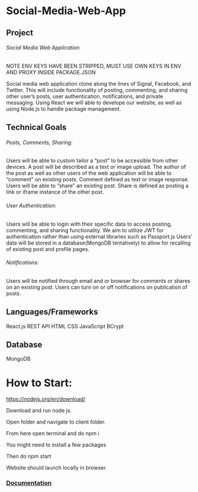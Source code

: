 # Social-Media-Web-App
## Project
###### Social Media Web Application
NOTE ENV KEYS HAVE BEEN STRIPPED, MUST USE OWN KEYS IN ENV AND PROXY INSIDE PACKAGE.JSON

Social media web application clone along the lines of Signal, Facebook, and Twitter. This will include functionality of posting, commenting, and sharing other user’s posts, user authentication, notifications, and private messaging.
Using React we will able to develope our website, as well as using Node.js to handle package management.
## Technical Goals
###### Posts, Comments, Sharing:
Users will be able to custom tailor a ”post” to be accessible from other devices. A post will be described as a text or image upload.
The author of the post as well as other users of the web application will be able to “comment” on existing posts. Comment defined as text or image response. 
Users will be able to “share” an existing post. Share is defined as posting a link or iframe instance of the other post.
###### User Authentication:
Users will be able to login with their specific data to access posting, commenting, and sharing functionality.
We aim to utilize JWT for authentication rather than using external libraries such as Passport.js
Users' data will be stored in a database(MongoDB tentatively) to allow for recalling of existing post and profile pages.
###### Notifications:
Users will be notified through email and or browser for comments or shares on an existing post.
Users can turn on or off notifications on publication of posts.
## Languages/Frameworks
React.js
REST API
HTML
CSS
JavaScript
BCrypt

## Database
MongoDB

# How to Start:

https://nodejs.org/en/download/

Download and run node js.

Open folder and navigate to client folder.

From here open terminal and do npm i

You might need to install a few packages

Then do npm start

Website should launch locally in browser.
### [Documentation](https://github.com/tristingreenstein/Social-Media-Web-Application/wiki/Documentation)
